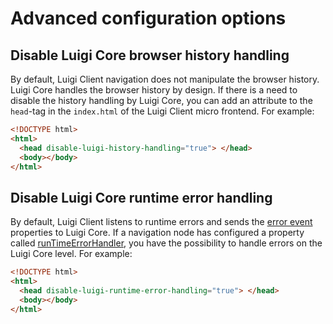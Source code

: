<!-- meta
{
  "node": {
    "label": "Advanced configuration options",
    "category": {
      "label": "Luigi Client"
    },
    "metaData": {
      "categoryPosition": 4,
      "position": 2
    }
  }
}
meta -->

# Advanced configuration options

## Disable Luigi Core browser history handling

By default, Luigi Client navigation does not manipulate the browser history. Luigi Core handles the browser history by design. If there is a need to disable the history handling by Luigi Core, you can add an attribute to the `head`-tag in the `index.html` of the Luigi Client micro frontend. For example:

```html
<!DOCTYPE html>
<html>
  <head disable-luigi-history-handling="true"> </head>
  <body></body>
</html>
```

## Disable Luigi Core runtime error handling

By default, Luigi Client listens to runtime errors and sends the [error event](https://developer.mozilla.org/en-US/docs/Web/API/ErrorEvent) properties to Luigi Core. 
If a navigation node has configured a property called [runTimeErrorHandler](navigation-parameters-reference.md#node-parameters), you have the possibility to handle errors on the Luigi Core level. For example: 
```html
<!DOCTYPE html>
<html>
  <head disable-luigi-runtime-error-handling="true"> </head>
  <body></body>
</html>
```
